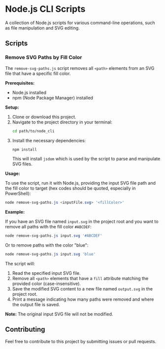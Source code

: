 # Node.js CLI Scripts

A collection of Node.js scripts for various command-line operations, such as file manipulation and SVG editing.

## Scripts

### Remove SVG Paths by Fill Color

The `remove-svg-paths.js` script removes all `<path>` elements from an SVG file that have a specific fill color.

**Prerequisites:**

*   Node.js installed
*   npm (Node Package Manager) installed

**Setup:**

1.  Clone or download this project.
2.  Navigate to the project directory in your terminal:
    ```bash
    cd path/to/node_cli
    ```
3.  Install the necessary dependencies:
    ```bash
    npm install
    ```
    This will install `jsdom` which is used by the script to parse and manipulate SVG files.

**Usage:**

To use the script, run it with Node.js, providing the input SVG file path and the fill color to target (hex codes should be quoted, especially in PowerShell):

```powershell
node remove-svg-paths.js <inputFile.svg> '<fillColor>'
```

**Example:**

If you have an SVG file named `input.svg` in the project root and you want to remove all paths with the fill color `#ABCDEF`:

```powershell
node remove-svg-paths.js input.svg '#ABCDEF'
```

Or to remove paths with the color "blue":

```powershell
node remove-svg-paths.js input.svg 'blue'
```

The script will:
1.  Read the specified input SVG file.
2.  Remove all `<path>` elements that have a `fill` attribute matching the provided color (case-insensitive).
3.  Save the modified SVG content to a new file named `output.svg` in the project root.
4.  Print a message indicating how many paths were removed and where the output file is saved.

**Note:** The original input SVG file will not be modified.

## Contributing

Feel free to contribute to this project by submitting issues or pull requests.
